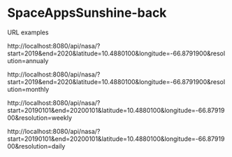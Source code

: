 # SpaceAppsSunshine-back

URL examples

http://localhost:8080/api/nasa/?start=2019&end=2020&latitude=10.4880100&longitude=-66.8791900&resolution=annualy

http://localhost:8080/api/nasa/?start=2019&end=2020&latitude=10.4880100&longitude=-66.8791900&resolution=monthly

http://localhost:8080/api/nasa/?start=20190101&end=20200101&latitude=10.4880100&longitude=-66.8791900&resolution=weekly

http://localhost:8080/api/nasa/?start=20190101&end=20200101&latitude=10.4880100&longitude=-66.8791900&resolution=daily
